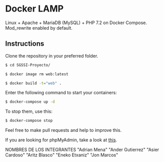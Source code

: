 
# Docker LAMP
Linux + Apache + MariaDB (MySQL) + PHP 7.2 on Docker Compose. Mod_rewrite enabled by default.

## Instructions

Clone the repository in your preferred folder.

```bash
$ cd SGSSI-Proyecto/
```

```bash
$ docker image rm web:latest
```

```bash
$ docker build -t="web" .
```

Enter the following command to start your containers:
```bash
$ docker-compose up -d
```

To stop them, use this:
```bash
$ docker-compose stop
```

Feel free to make pull requests and help to improve this.

If you are looking for phpMyAdmin, take a look at [this](https://github.com/celsocelante/docker-lamp/issues/2).

NOMBRES DE LOS INTEGRANTES
"Adrian Mena"
"Ander Gutierrez"
"Asier Cardoso"
"Aritz Blasco"
"Eneko Etxaniz"
"Jon Marcos"
